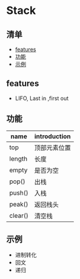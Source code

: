 # Stack

## 清单
* [features](#features)
* [功能](#功能)
* [示例](#示例)

## features
* LIFO, Last in ,first out

## 功能
| name | introduction|
| --- | --- |
| top | 顶部元素位置 |
| length | 长度 |
| empty | 是否为空 |
| pop() | 出栈 |
| push() | 入栈 |
| peak() | 返回栈头 |
| clear() | 清空栈 |

## 示例
* 进制转化
* 回文
* 递归